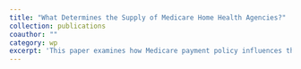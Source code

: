 ```yaml
---
title: "What Determines the Supply of Medicare Home Health Agencies?"
collection: publications
coauthor: ""
category: wp
excerpt: 'This paper examines how Medicare payment policy influences the supply of home health agencies (HHAs). I exploit a 2006 reform that redefined the geographic boundaries used to calculate Medicare’s home health wage index, creating plausibly exogenous variation in episodebased payment rates across local markets. Using national provider data from 2002–2022 and an event study design, I find that HHAs respond to negative payment shocks by reducing employment and slowing entry, while responses to positive shocks are more muted—consistent with alreadyhigh Medicare margins reducing the incentive to expand. A case study of California suggests that these supply-side changes do not translate into short-run changes in utilization. These findings shed light on how regulated prices shape firm behavior and market structure in a low-fixed-cost segment of the health care sector.'
---
```

